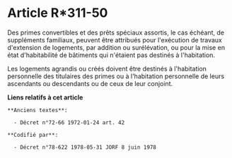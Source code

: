 # Article R*311-50

Des primes convertibles et des prêts spéciaux assortis, le cas échéant, de suppléments familiaux, peuvent être attribués pour
l'exécution de travaux d'extension de logements, par addition ou surélévation, ou pour la mise en état d'habitabilité de
bâtiments qui n'étaient pas destinés à l'habitation.

Les logements agrandis ou créés doivent être destinés à l'habitation personnelle des titulaires des primes ou à l'habitation
personnelle de leurs ascendants ou descendants ou de ceux de leur conjoint.

**Liens relatifs à cet article**

	**Anciens textes**:

	  - Décret n°72-66 1972-01-24 art. 42

	**Codifié par**:

	  - Décret n°78-622 1978-05-31 JORF 8 juin 1978
